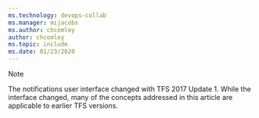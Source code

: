 ```yaml
---
ms.technology: devops-collab
ms.manager: mijacobs
ms.author: chcomley
author: chcomley
ms.topic: include
ms.date: 01/23/2020
---
```


> [!NOTE]
> The notifications user interface changed with TFS 2017 Update 1. While the interface changed, many of the concepts addressed in this article are applicable to earlier TFS versions.
